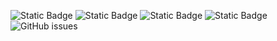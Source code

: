 ![Static Badge](https://img.shields.io/badge/blacklists-61-000000) ![Static Badge](https://img.shields.io/badge/blacklisted-2914634-cc0000) ![Static Badge](https://img.shields.io/badge/whitelisted-2250-00CC00) ![Static Badge](https://img.shields.io/badge/streaming_blacklist-28107-000000) ![GitHub issues](https://img.shields.io/github/issues/fabriziosalmi/blacklists)

